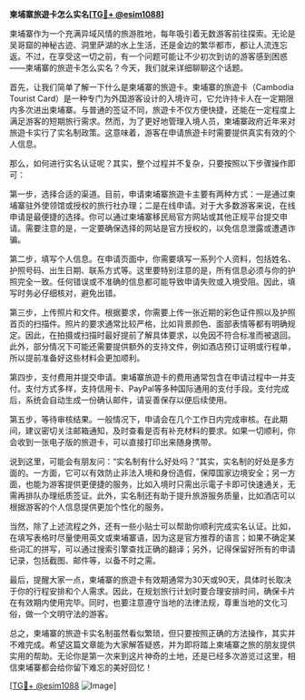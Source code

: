 **柬埔寨旅遊卡怎么实名[[TG💪+ @esim1088](https://t.me/s/esim1088)]**

柬埔寨作为一个充满异域风情的旅游胜地，每年吸引着无数游客前往探索。无论是吴哥窟的神秘古迹、洞里萨湖的水上生活，还是金边的繁华都市，都让人流连忘返。不过，在享受这一切之前，有一个问题可能让不少初次到访的游客感到困惑——柬埔寨的旅遊卡怎么实名？今天，我们就来详细聊聊这个话题。

首先，让我们简单了解一下什么是柬埔寨的旅遊卡。柬埔寨的旅遊卡（Cambodia Tourist Card）是一种专门为外国游客设计的入境许可，它允许持卡人在一定期限内多次进出柬埔寨。与普通的签证不同，旅遊卡不仅方便快捷，还能在一定程度上满足游客的短期旅行需求。然而，为了更好地管理入境人员，柬埔寨政府近年来对旅遊卡实行了实名制政策。这意味着，游客在申请旅遊卡时需要提供真实有效的个人信息。

那么，如何进行实名认证呢？其实，整个过程并不复杂，只要按照以下步骤操作即可：

第一步，选择合适的渠道。目前，申请柬埔寨旅遊卡主要有两种方式：一是通过柬埔寨驻外使领馆或授权的旅行社办理；二是在线申请。对于大多数游客来说，在线申请是最便捷的选择。你可以通过柬埔寨移民局官方网站或其他正规平台提交申请。需要注意的是，一定要确保选择的网站是官方授权的，以免信息泄露或遭遇诈骗。

第二步，填写个人信息。在申请页面中，你需要填写一系列个人资料，包括姓名、护照号码、出生日期、联系方式等。这里要特别注意的是，所有信息必须与你的护照完全一致。任何错误或不准确的信息都可能导致申请失败或入境受阻。因此，填写时务必仔细核对，避免出错。

第三步，上传照片和文件。根据要求，你需要上传一张近期的彩色证件照以及护照首页的扫描件。照片的要求通常比较严格，比如背景颜色、面部表情等都有明确规定。因此，在拍摄或扫描时最好提前了解具体要求，以免因不符合标准而被退回。此外，部分情况下可能还需要提供额外的支持文件，例如酒店预订证明或行程单，所以提前准备好这些材料会更加顺利。

第四步，支付费用并提交申请。柬埔寨旅遊卡的费用通常包含在申请过程中一并支付。支付方式多样，支持信用卡、PayPal等多种国际通用的支付手段。支付完成后，系统会自动生成一份确认邮件，请妥善保存以便后续使用。

第五步，等待审核结果。一般情况下，申请会在几个工作日内完成审核。在此期间，建议密切关注邮箱通知，及时查看是否有补充材料的要求。如果一切顺利，你会收到一张电子版的旅遊卡，可以直接打印出来随身携带。

说到这里，可能会有朋友问：“实名制有什么好处吗？”其实，实名制的好处是多方面的。一方面，它可以有效防止非法入境和身份造假，保障国家边境安全；另一方面，也能为游客提供更便捷的服务，比如入境时只需出示電子卡即可快速通关，无需再排队办理纸质签证。此外，实名制还有助于提升旅游服务质量，比如酒店可以根据游客的个人信息提供更加个性化的服务。

当然，除了上述流程之外，还有一些小贴士可以帮助你顺利完成实名认证。比如，在填写表格时尽量使用英文或柬埔寨语，因为这是官方推荐的语言；如果不确定某些词汇的拼写，可以通过搜索引擎查找正确的翻译；另外，记得保留好所有的申请记录，包括截图、邮件等，以备不时之需。

最后，提醒大家一点，柬埔寨的旅遊卡有效期通常为30天或90天，具体时长取决于你的行程安排和个人需求。因此，在规划旅行计划时要合理安排时间，确保卡片在有效期内使用完毕。同时，也要注意遵守当地的法律法规，尊重当地的文化习俗，做一个文明守法的游客。

总之，柬埔寨的旅遊卡实名制虽然看似繁琐，但只要按照正确的方法操作，其实并不难完成。希望这篇文章能为大家解答疑惑，并为即将踏上柬埔寨之旅的朋友提供实用的帮助。无论你是第一次来到这片神奇的土地，还是已经多次游览过这里，相信柬埔寨都会给你留下难忘的美好回忆！

[[TG💪+ @esim1088](https://t.me/s/esim1088) ![Image](https://i.postimg.cc/4NQfJmqS/Snipaste-2025-05-13-00-14-12.png)]